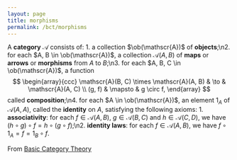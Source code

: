```yaml
---
layout: page
title: morphisms
permalink: /bct/morphisms
---
```

A **category**    $\mathscr{A}$ consists of:   1. a collection $\ob(\mathscr{A})$    of **objects**;\n2. for each $A, B \in \ob(\mathscr{A})$, a collection $\mathscr{A}(A, B)$    of **maps**    or **arrows**    or **morphisms**     from $A$ to $B$;\n3. for each $A, B, C \in \ob(\mathscr{A})$, a function $$ \begin{array}{ccc} \mathscr{A}(B, C) \times \mathscr{A}(A, B) & \to	& \mathscr{A}(A, C)	\\ (g, f)	& \mapsto	& g \circ f,    \end{array} $$ called **composition**;\n4. for each $A \in \ob(\mathscr{A})$, an element $1_A$    of $\mathscr{A}(A, A)$, called the **identity**    on $A$,   satisfying the following axioms:   1. **associativity**:    for each $f \in \mathscr{A}(A, B)$, $g \in \mathscr{A}(B, C)$ and $h \in \mathscr{A}(C, D)$, we have $(h \circ g) \circ f = h \circ (g \circ f)$;\n2. **identity    laws**: for each $f \in \mathscr{A}(A, B)$, we have $f \circ 1_A = f = 1_B \circ f$.


From [Basic Category Theory](https://mathgloss.github.io/MathGloss/bct.html)